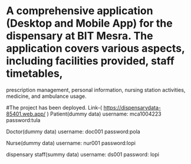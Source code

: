 # A comprehensive application (Desktop and Mobile App) for the dispensary at BIT Mesra. The application covers various aspects, including facilities provided, staff timetables,
prescription management, personal information, nursing station activities, medicine, and ambulance usage.

#The project has been deployed. Link-( https://dispensarydata-85401.web.app/ )
Patient(dummy data)
username: mca1004223
password:tula

Doctor(dummy data)
username: doc001
password:pola

Nurse(dummy data)
username: nur001
password:lopi

dispensary staff(summy data)
username: ds001
password: lopi
